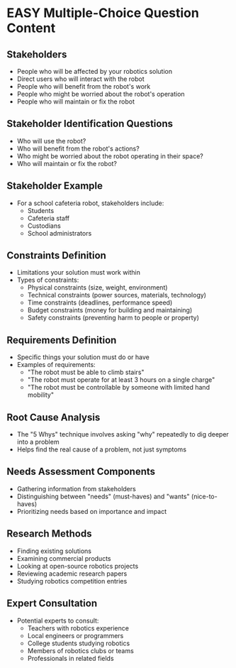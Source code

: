 # EASY Multiple-Choice Question Content

## Stakeholders
- People who will be affected by your robotics solution
- Direct users who will interact with the robot
- People who will benefit from the robot's work
- People who might be worried about the robot's operation
- People who will maintain or fix the robot

## Stakeholder Identification Questions
- Who will use the robot?
- Who will benefit from the robot's actions?
- Who might be worried about the robot operating in their space?
- Who will maintain or fix the robot?

## Stakeholder Example
- For a school cafeteria robot, stakeholders include:
  - Students
  - Cafeteria staff
  - Custodians
  - School administrators

## Constraints Definition
- Limitations your solution must work within
- Types of constraints:
  - Physical constraints (size, weight, environment)
  - Technical constraints (power sources, materials, technology)
  - Time constraints (deadlines, performance speed)
  - Budget constraints (money for building and maintaining)
  - Safety constraints (preventing harm to people or property)

## Requirements Definition
- Specific things your solution must do or have
- Examples of requirements:
  - "The robot must be able to climb stairs"
  - "The robot must operate for at least 3 hours on a single charge"
  - "The robot must be controllable by someone with limited hand mobility"

## Root Cause Analysis
- The "5 Whys" technique involves asking "why" repeatedly to dig deeper into a problem
- Helps find the real cause of a problem, not just symptoms

## Needs Assessment Components
- Gathering information from stakeholders
- Distinguishing between "needs" (must-haves) and "wants" (nice-to-haves)
- Prioritizing needs based on importance and impact

## Research Methods
- Finding existing solutions
- Examining commercial products
- Looking at open-source robotics projects
- Reviewing academic research papers
- Studying robotics competition entries

## Expert Consultation
- Potential experts to consult:
  - Teachers with robotics experience
  - Local engineers or programmers
  - College students studying robotics
  - Members of robotics clubs or teams
  - Professionals in related fields